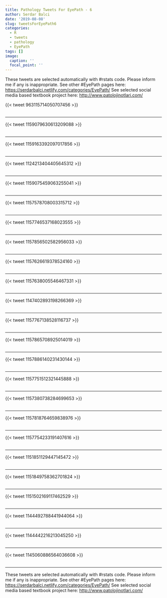 ```yaml
---
title: Pathology Tweets For EyePath - 6
author: Serdar Balci
date: '2019-08-08'
slug: tweetsForEyePath6
categories:
  - R
  - tweets
  - pathology
  - EyePath
tags: []
image:
  caption: ''
  focal_point: ''
---
```



These tweets are selected automatically with #rstats code. Please inform me if any is inappropriate.
See other #EyePath pages here: https://serdarbalci.netlify.com/categories/EyePath/ 
See selected social media based textbook project here: http://www.patolojinotlari.com/

{{< tweet 963115714050707456 >}}
<br>
<br>
<hr>
{{< tweet 1159079630613209088 >}}
<br>
<br>
<hr>
{{< tweet 1159163392097017856 >}}
<br>
<br>
<hr>
{{< tweet 1124213404405645312 >}}
<br>
<br>
<hr>
{{< tweet 1159075459063255041 >}}
<br>
<br>
<hr>
{{< tweet 1157578708003315712 >}}
<br>
<br>
<hr>
{{< tweet 1157746537168023555 >}}
<br>
<br>
<hr>
{{< tweet 1157856502582956033 >}}
<br>
<br>
<hr>
{{< tweet 1157626619378524160 >}}
<br>
<br>
<hr>
{{< tweet 1157638005546467331 >}}
<br>
<br>
<hr>
{{< tweet 1147402893198266369 >}}
<br>
<br>
<hr>
{{< tweet 1157767138528116737 >}}
<br>
<br>
<hr>
{{< tweet 1157865708925014019 >}}
<br>
<br>
<hr>
{{< tweet 1157886140231430144 >}}
<br>
<br>
<hr>
{{< tweet 1157751512321445888 >}}
<br>
<br>
<hr>
{{< tweet 1157380738284699653 >}}
<br>
<br>
<hr>
{{< tweet 1157818764659838976 >}}
<br>
<br>
<hr>
{{< tweet 1157754233191407616 >}}
<br>
<br>
<hr>
{{< tweet 1151851129447145472 >}}
<br>
<br>
<hr>
{{< tweet 1151849758362701824 >}}
<br>
<br>
<hr>
{{< tweet 1151502169117462529 >}}
<br>
<br>
<hr>
{{< tweet 1144492788441944064 >}}
<br>
<br>
<hr>
{{< tweet 1144442216213045250 >}}
<br>
<br>
<hr>
{{< tweet 1145060886564036608 >}}
<br>
<br>
<hr>


These tweets are selected automatically with #rstats code. Please inform me if any is inappropriate.
See other #EyePath pages here: https://serdarbalci.netlify.com/categories/EyePath/ 
See selected social media based textbook project here: http://www.patolojinotlari.com/
